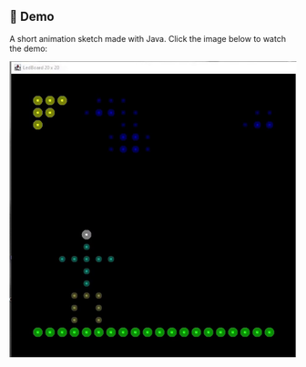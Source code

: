 ## 🎥 Demo

A short animation sketch made with Java. Click the image below to watch the demo:

[![Watch the demo](media/thumbnail.png)](https://raw.githubusercontent.com/GrayCloud98/LED-Animation/main/media/led-animation-demo.mp4)
